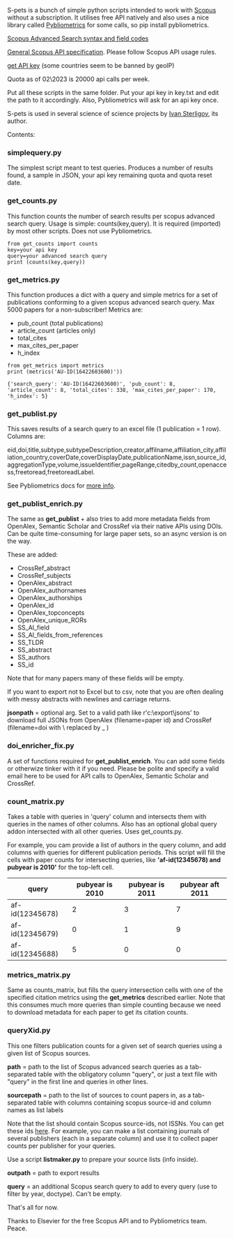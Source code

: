 S-pets is a bunch of simple python scripts intended to work with [Scopus](https://www.scopus.com) without a subscription. It utilises free API natively and also uses a nice library called [Pybliometrics](https://pybliometrics.readthedocs.io) for some calls, so pip install pybliometrics. 

[Scopus Advanced Search syntax and field codes](https://dev.elsevier.com/sc_search_tips.html)

[General Scopus API specification](https://dev.elsevier.com/sc_api_spec.html). Please follow Scopus API usage rules.

[get API key](https://dev.elsevier.com/apikey/manage) (some countries seem to be banned by geoIP)

Quota as of 02\2023 is 20000 api calls per week.

Put all these scripts in the same folder. Put your api key in key.txt and edit the path to it accordingly. Also, Pybliometrics will ask for an api key once.

S-pets is used in several science of science projects by [Ivan Sterligov](https://scholar.google.com/citations?user=HApth4AAAAAJ&hl=en), its author.  

Contents:

### simplequery.py

The simplest script meant to test queries. Produces a number of results found, a sample in JSON, your api key remaining quota and quota reset date.

### get_counts.py

This function counts the number of search results per scopus advanced search query. Usage is simple: counts(key,query). It is required (imported) by most other scripts. Does not use Pybliometrics. 
```
from get_counts import counts
key=your api key
query=your advanced search query
print (counts(key,query))
```
### get_metrics.py

This function produces a dict with a query and simple metrics for a set of publications conforming to a given scopus advanced search query. Max 5000 papers for a non-subscriber!
Metrics are: 
- pub_count (total publications)
- article_count (articles only)
- total_cites
- max_cites_per_paper
- h_index
```
from get_metrics import metrics
print (metrics('AU-ID(16422603600)'))

{'search_query': 'AU-ID(16422603600)', 'pub_count': 8, 'article_count': 8, 'total_cites': 338, 'max_cites_per_paper': 170, 'h_index': 5}
```
### get_publist.py

This saves results of a search query to an excel file (1 publication = 1 row). Columns are: 

eid,doi,title,subtype,subtypeDescription,creator,affilname,affiliation_city,affiliation_country,coverDate,coverDisplayDate,publicationName,issn,source_id,aggregationType,volume,issueIdentifier,pageRange,citedby_count,openaccess,freetoread,freetoreadLabel. 

See Pybliometrics docs for [more info](https://pybliometrics.readthedocs.io/en/stable/classes/ScopusSearch.html).

### get_publist_enrich.py

The same as **get_publist** + also tries to add more metadata fields from OpenAlex, Semantic Scholar and CrossRef via their native APIs using DOIs. Can be quite time-consuming for large paper sets, so an async version is on the way.

These are added:

- CrossRef_abstract
- CrossRef_subjects
- OpenAlex_abstract
- OpenAlex_authornames
- OpenAlex_authorships
- OpenAlex_id
- OpenAlex_topconcepts
- OpenAlex_unique_RORs
- SS_AI_field
- SS_AI_fields_from_references
- SS_TLDR
- SS_abstract
- SS_authors
- SS_id

Note that for many papers many of these fields will be empty. 

If you want to export not to Excel but to csv, note that you are often dealing with messy abstracts with newlines and carriage returns. 

**jsonpath** = optional arg. Set to a valid path like r'c:\export\jsons\' to download full JSONs from OpenAlex (filename=paper id) and CrossRef (filename=doi with \ replaced by _ )

### doi_enricher_fix.py

A set of functions required for **get_publist_enrich**. You can add some fields or otherwize tinker with it if you need. Please be polite and specify a valid email here to be used for API calls to OpenAlex, Semantic Scholar and CrossRef. 

### count_matrix.py

Takes a table with queries in 'query' column and intersects them with queries in the names of other columns. Also has an optional  global query addon intersected with all other queries. Uses get_counts.py.

For example, you cam provide a list of authors in the query column, and add columns with queries for different publication periods. This script will fill the cells with paper counts for intersecting queries, like **'af-id(12345678) and pubyear is 2010'** for the top-left cell. 

| query           | pubyear is 2010 | pubyear is 2011 | pubyear aft 2011 |
|-----------------|-----------------|-----------------|------------------|
| af-id(12345678) | 2               | 3               | 7                |
| af-id(12345679) | 0               | 1               | 9                |
| af-id(12345688) | 5               | 0               | 0                |


### metrics_matrix.py

Same as counts_matrix, but fills the query intersection cells with one of the specified citation metrics using the **get_metrics** described earlier. 
Note that this consumes much more queries than simple counting because we need to download metadata for each paper to get its citation counts.

### queryXid.py

This one filters publication counts for a given set of search queries using a given list of Scopus sources.

**path** = path to the list of Scopus advanced search queries as a tab-separated table with the obligatory column "query", or just a text file with "query" in the first line and queries in other lines.

**sourcepath** = path to the list of sources to count papers in, as a tab-separated table with columns containing scopus source-id and column names as list labels

Note that the list should contain Scopus source-ids, not ISSNs. You can get these ids [here](https://www.scopus.com/sources.uri). For example, you can make a list containing journals of several publishers (each in a separate column) and use it to collect paper counts per publisher for your queries. 

Use a script **listmaker.py** to prepare your source lists (info inside).

**outpath** = path to export results

**query** = an additional Scopus search query to add to every query (use to filter by year, doctype). Can't be empty.

That's all for now.

Thanks to Elsevier for the free Scopus API and to Pybliometrics team. Peace. 




